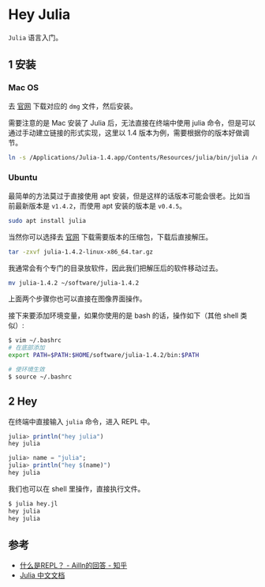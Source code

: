 # Hey Julia

`Julia` 语言入门。

## 1 安装

### Mac OS

去 [官网](https://julialang.org/downloads/) 下载对应的 `dmg` 文件，然后安装。

需要注意的是 Mac 安装了 Julia 后，无法直接在终端中使用 julia 命令，但是可以通过手动建立链接的形式实现，这里以 1.4 版本为例，需要根据你的版本好做调节。

```bash
ln -s /Applications/Julia-1.4.app/Contents/Resources/julia/bin/julia /usr/local/bin/julia
```

### Ubuntu

最简单的方法莫过于直接使用 apt 安装，但是这样的话版本可能会很老。比如当前最新版本是 `v1.4.2`，而使用 apt 安装的版本是 `v0.4.5`。

```bash
sudo apt install julia
```

当然你可以选择去 [官网](https://julialang.org/downloads/) 下载需要版本的压缩包，下载后直接解压。

```bash
tar -zxvf julia-1.4.2-linux-x86_64.tar.gz
```

我通常会有个专门的目录放软件，因此我们把解压后的软件移动过去。

```bash
mv julia-1.4.2 ~/software/julia-1.4.2
```

上面两个步骤你也可以直接在图像界面操作。

接下来要添加环境变量，如果你使用的是 bash 的话，操作如下（其他 shell 类似）:

```bash
$ vim ~/.bashrc
# 在底部添加
export PATH=$PATH:$HOME/software/julia-1.4.2/bin:$PATH

# 使环境生效
$ source ~/.bashrc
```

## 2 Hey

在终端中直接输入 `julia` 命令，进入 REPL 中。　

```julia
julia> println("hey julia")
hey julia

julia> name = "julia";
julia> println("hey $(name)")
hey julia
```

我们也可以在 shell 里操作，直接执行文件。

```bash
$ julia hey.jl
hey julia
hey julia
```

## 参考

- [什么是REPL？ - Ailln的回答 - 知乎](https://www.zhihu.com/question/53865469/answer/800624678)
- [Julia 中文文档](https://docs.juliacn.com/latest/)